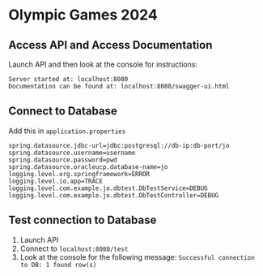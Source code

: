 # Olympic Games 2024

## Access API and Access Documentation

Launch API and then look at the console for instructions:
```shell
Server started at: localhost:8080
Documentation can be found at: localhost:8080/swagger-ui.html
```

## Connect to Database

Add this in `application.properties`

```properties
spring.datasource.jdbc-url=jdbc:postgresql://db-ip:db-port/jo
spring.datasource.username=username
spring.datasource.password=pwd
spring.datasource.oracleucp.database-name=jo
logging.level.org.springframework=ERROR
logging.level.io.app=TRACE
logging.level.com.example.jo.dbtest.DbTestService=DEBUG
logging.level.com.example.jo.dbtest.DbTestController=DEBUG
```

## Test connection to Database
1. Launch API
2. Connect to `localhost:8080/test`
3. Look at the console for the following message: `Successful connection to DB: 1 found row(s)`
